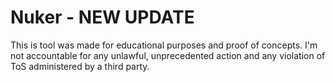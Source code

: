 # Nuker - NEW UPDATE
This is tool was made for educational purposes and proof of concepts. I'm not accountable for any unlawful, unprecedented action and any violation of ToS administered by a third party.

